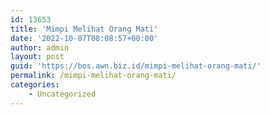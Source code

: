 ```yaml
---
id: 13653
title: 'Mimpi Melihat Orang Mati'
date: '2022-10-07T08:08:57+00:00'
author: admin
layout: post
guid: 'https://bos.awn.biz.id/mimpi-melihat-orang-mati/'
permalink: /mimpi-melihat-orang-mati/
categories:
    - Uncategorized
---
```


